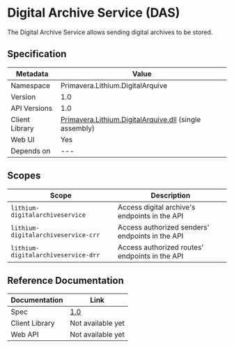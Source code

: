 # Digital Archive Service (DAS)

The Digital Archive Service allows sending digital archives to be stored.

## Specification

<!-- markdown-link-check-disable -->
| Metadata | Value |
| - | - |
| Namespace | Primavera.Lithium.DigitalArquive |
| Version | 1.0 |
| API Versions | 1.0 |
| Client Library | [Primavera.Lithium.DigitalArquive.dll]((http://nuget.primaverabss.com:82/feeds/public-lithium-general/Primavera.Lithium.DigitalArquive)) (single assembly) |
| Web UI | Yes |
| Depends on | --- |
<!-- markdown-link-check-enable -->

## Scopes

| Scope | Description |
| - | - |
| `lithium-digitalarchiveservice` | Access digital archive's endpoints in the API |
| `lithium-digitalarchiveservice-crr` | Access authorized senders' endpoints in the API |
| `lithium-digitalarchiveservice-drr` | Access authorized routes' endpoints in the API |

## Reference Documentation

| Documentation | Link |
| - | - |
| Spec | [1.0](./specs/das-spec-1.0.md) |
| Client Library | Not available yet |
| Web API | Not available yet |
